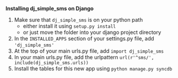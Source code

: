 __Installing dj\_simple\_sms on Django__

 1. Make sure that `dj_simple_sms` is on your python path
     - either install it using `setup.py install`
     - or just move the folder into your django project directory
 3. In the `INSTALLED_APPS` section of your settings.py file, add `'dj_simple_sms'`
 4. At the top of your main urls.py file, add `import dj_simple_sms`
 5. In your main urls.py file, add the urlpattern `url(r'^sms/', include(dj_simple_sms.urls))`
 7. Install the tables for this new app using `python manage.py syncdb`


